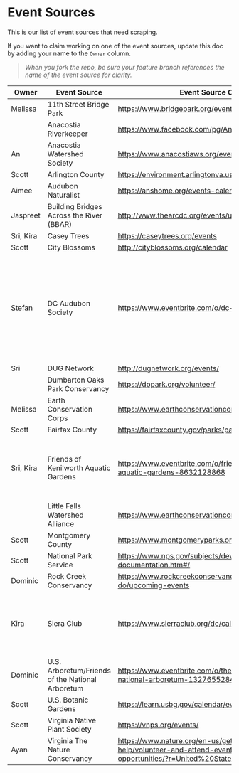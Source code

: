# Event Sources
This is our list of event sources that need scraping.

If you want to claim working on one of the event sources, update this doc by adding your name to the `Owner` column. 

> *When you fork the repo, be sure your feature branch references the name of the event source for clarity.*


|Owner|Event Source|Event Source Calendar|Scrapable|Notes|Done?|
|--- |--- |--- |--- |--- |--- |
|Melissa|11th Street Bridge Park|https://www.bridgepark.org/events/calendar|Y|||
||Anacostia Riverkeeper|https://www.facebook.com/pg/AnacostiaRiverkeeper/events|||
|An|Anacostia Watershed Society|https://www.anacostiaws.org/events-calendar.html|||
|Scott|Arlington County|https://environment.arlingtonva.us/events/|Y||Y|
|Aimee|Audubon Naturalist|https://anshome.org/events-calendar/|Y||Y|
|Jaspreet|Building Bridges Across the River (BBAR)|http://www.thearcdc.org/events/upcoming||||
|Sri, Kira|Casey Trees|https://caseytrees.org/events|Y||Y|
|Scott|City Blossoms|http://cityblossoms.org/calendar|There's an API||Y|
|Stefan|DC Audubon Society|https://www.eventbrite.com/o/dc-audubon-10726377705||Events are listed on the right side of the main site. They appear to use Eventbrite for their events.|WIP|
|Sri|DUG Network|http://dugnetwork.org/events/|Y||Y|
||Dumbarton Oaks Park Conservancy|https://dopark.org/volunteer/||||
|Melissa|Earth Conservation Corps|https://www.earthconservationcorps.org/events-1||No Upcoming Events||
|Scott|Fairfax County|https://fairfaxcounty.gov/parks/park-events-calendar|Y||Y|
|Sri, Kira|Friends of Kenilworth Aquatic Gardens|https://www.eventbrite.com/o/friends-of-kenilworth-aquatic-gardens-8632128868||They appear to use Evenbrite as their events page.|WIP|
||Little Falls Watershed Alliance|https://www.earthconservationcorps.org/events-1|https://www.lfwa.org/events|||
|Scott|Montgomery County|https://www.montgomeryparks.org/calendar/|Y||Y|
|Scott|National Park Service|https://www.nps.gov/subjects/developer/api-documentation.htm#/|Y||Y|
|Dominic|Rock Creek Conservancy|https://www.rockcreekconservancy.org/what-we-do/upcoming-events|||
|Kira|Siera Club|https://www.sierraclub.org/dc/calendar|Y|Use Chrome's network inspection to find the events API|Y|
|Dominic|U.S. Arboretum/Friends of the National Arboretum|https://www.eventbrite.com/o/the-friends-of-the-national-arboretum-13276552841|||WIP|
|Scott|U.S. Botanic Gardens|https://learn.usbg.gov/calendar/event|Y||WIP|
|Scott|Virginia Native Plant Society|https://vnps.org/events/|Y||Y|
|Ayan|Virginia The Nature Conservancy|https://www.nature.org/en-us/get-involved/how-to-help/volunteer-and-attend-events/find-local-events-and-opportunities/?r=United%20States&s=Virginia|There's an API you can hit|WIP||






